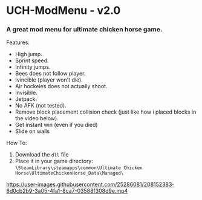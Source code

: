 # UCH-ModMenu - v2.0
### A great mod menu for ultimate chicken horse game.


Features:
* High jump.
* Sprint speed.
* Infinity jumps.
* Bees does not follow player.
* Ivincible (player won't die).
* Air hockeies does not actually shoot.
* Invisible.
* Jetpack.
* No AFK (not tested).
* Remove block placement collision check (just like how i placed blocks in the video below).
* Get instant win (even if you died)
* Slide on walls

How To:
1) Download the `dll` file
2) Place it in your game directory: `\SteamLibrary\steamapps\common\Ultimate Chicken Horse\UltimateChickenHorse_Data\Managed\`


https://user-images.githubusercontent.com/25286081/208152383-8d0cb2b9-3a05-4fa1-8ca7-03588f308d9e.mp4

